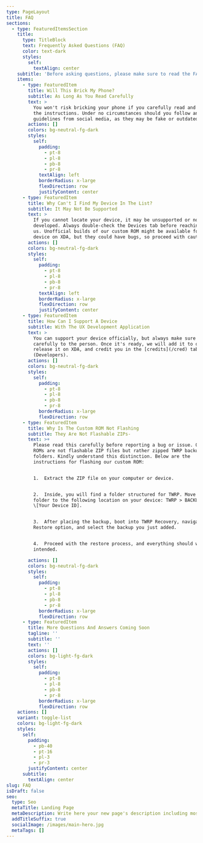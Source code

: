```yaml
---
type: PageLayout
title: FAQ
sections:
  - type: FeaturedItemsSection
    title:
      type: TitleBlock
      text: Frequently Asked Questions (FAQ)
      color: text-dark
      styles:
        self:
          textAlign: center
    subtitle: 'Before asking questions, please make sure to read the FAQ first.'
    items:
      - type: FeaturedItem
        title: Will This Brick My Phone?
        subtitle: As Long As You Read Carefully
        text: >
          You won't risk bricking your phone if you carefully read and follow
          the instructions. Under no circumstances should you follow any
          guidelines from social media, as they may be fake or outdated.
        actions: []
        colors: bg-neutral-fg-dark
        styles:
          self:
            padding:
              - pt-8
              - pl-8
              - pb-8
              - pr-8
            textAlign: left
            borderRadius: x-large
            flexDirection: row
            justifyContent: center
      - type: FeaturedItem
        title: Why Can't I Find My Device In The List?
        subtitle: It May Not Be Supported
        text: >
          If you cannot locate your device, it may be unsupported or not yet
          developed. Always double-check the Devices tab before reaching out to
          us. Unofficial builds of our custom ROM might be available for your
          device on XDA, but they could have bugs, so proceed with caution.
        actions: []
        colors: bg-neutral-fg-dark
        styles:
          self:
            padding:
              - pt-8
              - pl-8
              - pb-8
              - pr-8
            textAlign: left
            borderRadius: x-large
            flexDirection: row
            justifyContent: center
      - type: FeaturedItem
        title: How Can I Support A Device
        subtitle: With The UX Development Application
        text: >
          You can support your device officially, but always make sure to listen
          carefully to the person. Once it's ready, we will add it to our list,
          release it on XDA, and credit you in the [credits](/cred) tab
          (Developers).
        actions: []
        colors: bg-neutral-fg-dark
        styles:
          self:
            padding:
              - pt-8
              - pl-8
              - pb-8
              - pr-8
            borderRadius: x-large
            flexDirection: row
      - type: FeaturedItem
        title: Why Is The Custom ROM Not Flashing
        subtitle: They Are Not Flashable ZIPs-
        text: >+
          Please read this carefully before reporting a bug or issue. Our custom
          ROMs are not flashable ZIP files but rather zipped TWRP backup
          folders. Kindly understand this distinction. Below are the
          instructions for flashing our custom ROM:


          1.  Extract the ZIP file on your computer or device.


          2.  Inside, you will find a folder structured for TWRP. Move this
          folder to the following location on your device: TWRP > BACKUPS >
          \[Your Device ID].


          3.  After placing the backup, boot into TWRP Recovery, navigate to the
          Restore option, and select the backup you just added.


          4.  Proceed with the restore process, and everything should work as
          intended.

        actions: []
        colors: bg-neutral-fg-dark
        styles:
          self:
            padding:
              - pt-8
              - pl-8
              - pb-8
              - pr-8
            borderRadius: x-large
            flexDirection: row
      - type: FeaturedItem
        title: More Questions And Answers Coming Soon
        tagline: ''
        subtitle: ''
        text: ''
        actions: []
        colors: bg-light-fg-dark
        styles:
          self:
            padding:
              - pt-8
              - pl-8
              - pb-8
              - pr-8
            borderRadius: x-large
            flexDirection: row
    actions: []
    variant: toggle-list
    colors: bg-light-fg-dark
    styles:
      self:
        padding:
          - pb-40
          - pt-16
          - pl-3
          - pr-3
        justifyContent: center
      subtitle:
        textAlign: center
slug: FAQ
isDraft: false
seo:
  type: Seo
  metaTitle: Landing Page
  metaDescription: Write here your new page's description including most relevant keywords.
  addTitleSuffix: true
  socialImage: /images/main-hero.jpg
  metaTags: []
---
```

